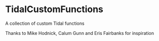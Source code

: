 # TidalCustomFunctions
A collection of custom Tidal functions

Thanks to Mike Hodnick, Calum Gunn and Eris Fairbanks for inspiration
